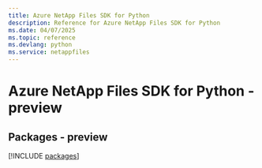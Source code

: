 ```yaml
---
title: Azure NetApp Files SDK for Python
description: Reference for Azure NetApp Files SDK for Python
ms.date: 04/07/2025
ms.topic: reference
ms.devlang: python
ms.service: netappfiles
---
```

# Azure NetApp Files SDK for Python - preview
## Packages - preview
[!INCLUDE [packages](netapp-files-index.md)]